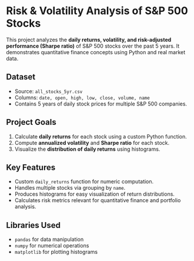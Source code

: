 # Risk & Volatility Analysis of S&P 500 Stocks

This project analyzes the **daily returns, volatility, and risk-adjusted performance (Sharpe ratio)** of S&P 500 stocks over the past 5 years. It demonstrates quantitative finance concepts using Python and real market data.

## Dataset
- Source: `all_stocks_5yr.csv`  
- Columns: `date, open, high, low, close, volume, name`  
- Contains 5 years of daily stock prices for multiple S&P 500 companies.

## Project Goals
1. Calculate **daily returns** for each stock using a custom Python function.
2. Compute **annualized volatility** and **Sharpe ratio** for each stock.
3. Visualize the **distribution of daily returns** using histograms.

## Key Features
- Custom `daily_returns` function for numeric computation.
- Handles multiple stocks via grouping by `name`.
- Produces histograms for easy visualization of return distributions.
- Calculates risk metrics relevant for quantitative finance and portfolio analysis.

## Libraries Used
- `pandas` for data manipulation
- `numpy` for numerical operations
- `matplotlib` for plotting histograms




